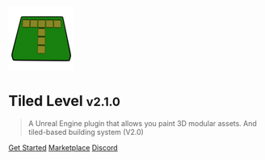 <!-- _coverpage.md -->

![logo](_media/logo.png)

# Tiled Level <small>v2.1.0</small>

> A Unreal Engine plugin that allows you paint 3D modular assets.
> And tiled-based building system (V2.0)

[Get Started](#what-it-is)
[Marketplace](https://www.unrealengine.com/marketplace/product/0cfbd8b4dcb34163a72d0f1979df0e60)
[Discord](https://discord.gg/2MPht3cZk3) 